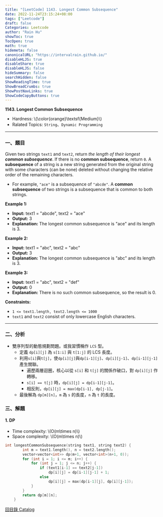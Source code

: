 ```yaml
---
title: "[LeetCode] 1143. Longest Common Subsequence"
date: 2022-11-24T23:15:24+08:00
tags: ["Leetcode"]
draft: false
Categories: Leetcode
author: "Rain Hu"
showToc: true
TocOpen: true
math: true
hidemeta: false
canonicalURL: "https://intervalrain.github.io/"
disableHLJS: true
disableShare: true
disableHLJS: false
hideSummary: false
searchHidden: false
ShowReadingTime: true
ShowBreadCrumbs: true
ShowPostNavLinks: true
ShowCodeCopyButtons: true
---
```

**1143. Longest Common Subsequence**
+ Hardness: \\(\color{orange}\textsf{Medium}\\)
+ Ralated Topics: `String`、`Dynamic Programming`
---
### 一、題目
Given two strings `text1` and `text2`, return *the length of their longest **common subsequence***. If there is no **common subsequence**, return `0`.
A **subsequence** of a string is a new string generated from the original string with some characters (can be none) deleted without changing the relative order of the remaining characters.
+ For example, `"ace"` is a subsequence of `"abcde"`.
A **common subsequence** of two strings is a subsequence that is common to both strings.

**Example 1:**  
+ **Input:** text1 = "abcde", text2 = "ace"
+ **Output:** 3
+ **Explanation:** The longest common subsequence is "ace" and its length is 3.

**Example 2:**
+ **Input:** text1 = "abc", text2 = "abc"
+ **Output:** 3
+ **Explanation:** The longest common subsequence is "abc" and its length is 3.

**Example 3:**
+ **Input:** text1 = "abc", text2 = "def"
+ **Output:** 0
+ **Explanation:** There is no such common subsequence, so the result is 0.

**Constraints:**
+ `1 <= text1.length, text2.length <= 1000`
+ `text1` and `text2` consist of only lowercase English characters.

---

### 二、分析
+ 雙序列型的動態規劃問題。或我習慣稱作 `LCS` 型。
    + 定義 `dp[i][j]` 為 `s[1:i]` 與 `t[1:j]` 的 LCS 長度。
    + 利用`s[i]`與`t[j]`，使`dp[i][j]`與`dp[i-1][j]`、`dp[i][j-1]`、`dp[i-1][j-1]` 產生關聯。
        + 遍歷兩層迴圈，核心以從 `s[i]` 和 `t[j]` 的關係作破口，對 `dp[i][j]` 作轉移。
        + `s[i] == t[j]` 時，`dp[i][j] = dp[i-1][j-1]`。
        + 相反則，`dp[i][j] = max(dp[i-1], dp[j-1]`。
    + 最後解為 `dp[m][n]`，`m` 為 `s` 的長度，`n` 為 `t` 的長度。

### 三、解題
#### 1. DP
+ Time complexity: \\(O(m\times n)\\)
+ Space complexity: \\(O(m\times n)\\)
```C++
int longestCommonSubsequence(string text1, string text2) {
        int m = text1.length(), n = text2.length();
        vector<vector<int>> dp(m+1, vector<int>(n+1, 0));
        for (int i = 1; i <= m; i++) {
            for (int j = 1; j <= n; j++) {
                if (text1[i-1] == text2[j-1])
                    dp[i][j] = dp[i-1][j-1] + 1;
                else
                    dp[i][j] = max(dp[i-1][j], dp[i][j-1]);
            }
        }
        return dp[m][n];
    }
```
[回目錄 Catalog](/leetcode)